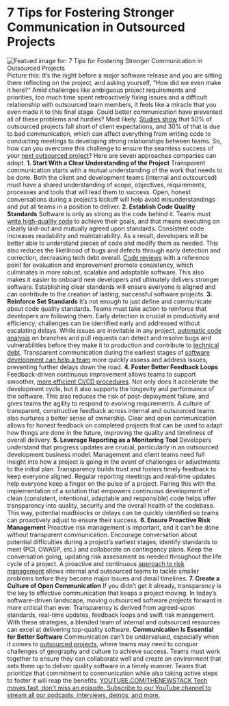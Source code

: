 # 7 Tips for Fostering Stronger Communication in Outsourced Projects
![Featued image for: 7 Tips for Fostering Stronger Communication in Outsourced Projects](https://cdn.thenewstack.io/media/2024/04/0dbde33e-planning-1024x576.jpg)
Picture this: It’s the night before a major software release and you are sitting there reflecting on the project, and asking yourself, “How did we even make it here?” Amid challenges like ambiguous project requirements and priorities, too much time spent retroactively fixing issues and a difficult relationship with outsourced team members, it feels like a miracle that you even made it to this final stage. Could better communication have prevented all of these problems and hurdles? Most likely.
[Studies show](https://www.statista.com/topics/1900/it-outsourcing/) that 50% of outsourced projects fall short of client expectations, and 30% of that is due to bad communication, which can affect everything from writing code to conducting meetings to developing strong relationships between teams. So, how can you overcome this challenge to ensure the seamless success of your [next outsourced project](https://thenewstack.io/preventing-scope-creep-guide-for-managing-outsourced-teams/)? Here are seven approaches companies can adopt.
**1. Start With a Clear Understanding of the Project**
Transparent communication starts with a mutual understanding of the work that needs to be done. Both the client and development teams (internal and outsourced) must have a shared understanding of scope, objectives, requirements, processes and tools that will lead them to success. Open, honest conversations during a project’s kickoff will help avoid misunderstandings and put all teams in a position to deliver.
**2. Establish Code Quality Standards**
Software is only as strong as the code behind it. Teams must
[write high-quality code](https://thenewstack.io/its-no-longer-about-how-you-write-code-but-how-you-operate-it/) to achieve their goals, and that means executing on clearly laid-out and mutually agreed upon standards. Consistent code increases readability and maintainability. As a result, developers will be better able to understand pieces of code and modify them as needed. This also reduces the likelihood of bugs and defects through early detection and correction, decreasing tech debt overall. [Code reviews](https://www.sonarsource.com/solutions/code-review/?utm_medium=referral&utm_source=newstack&utm_campaign=ss-automated-code-review24&utm_content=media-outsourced-projects-240416-&utm_term=&s_category=Organic&s_source=External%Referral&s_origin=newstack) with a reference point for evaluation and improvement promote consistency, which culminates in more robust, scalable and adaptable software. This also makes it easier to onboard new developers and ultimately delivers stronger software. Establishing clear standards will ensure everyone is aligned and can contribute to the creation of lasting, successful software projects.
**3. Reinforce Set Standards**
It’s not enough to just define and communicate about code quality standards. Teams must take action to reinforce that developers are following them. Early detection is crucial in productivity and efficiency; challenges can be identified early and addressed without escalating delays.
While issues are inevitable in any project,
[automatic code analysis](https://www.sonarsource.com/resources/solution-briefs/sonarqube/?utm_medium=referral&utm_source=newstack&utm_campaign=sq-solution-brief24&utm_content=media-outsourced-projects-240416-&utm_term=&s_category=Organic&s_source=External%Referral&s_origin=newstack) on branches and pull requests can detect and resolve bugs and vulnerabilities before they make it to production and contribute to [technical debt](https://www.sonarsource.com/solutions/reduce-technical-debt/?utm_medium=referral&utm_source=newstack&utm_campaign=ss-tech-debt&utm_content=media-outsourced-projects-240416-&utm_term=&s_category=Organic&s_source=External%Referral&s_origin=newstack). Transparent communication during the earliest stages of [software development can help a team](https://thenewstack.io/managing-software-development-team-dynamics-from-within/) more quickly assess and address issues, preventing further delays down the road.
**4. Foster Better Feedback Loops**
Feedback-driven continuous improvement allows teams to support smoother,
[more efficient CI/CD procedures](https://thenewstack.io/ci-cd/). Not only does it accelerate the development cycle, but it also supports the longevity and performance of the software. This also reduces the risk of post-deployment failure, and gives teams the agility to respond to evolving requirements.
A culture of transparent, constructive feedback across internal and outsourced teams also nurtures a better sense of ownership. Clear and open communication allows for honest feedback on completed projects that can be used to adapt how things are done in the future, improving the quality and timeliness of overall delivery.
**5. Leverage Reporting as a Monitoring Tool**
Developers understand that progress updates are crucial, particularly in an outsourced development business model. Management and client teams need full insight into how a project is going in the event of challenges or adjustments to the initial plan. Transparency builds trust and fosters timely feedback to keep everyone aligned.
Regular reporting meetings and real-time updates help everyone keep a finger on the pulse of a project. Pairing this with the implementation of a solution that empowers continuous development of clean (consistent, intentional, adaptable and responsible) code helps offer transparency into quality, security and the overall health of the codebase. This way, potential roadblocks or delays can be quickly identified so teams can proactively adjust to ensure their success.
**6. Ensure Proactive Risk Management**
Proactive risk management is important, and it can’t be done without transparent communication. Encourage conversation about potential difficulties during a project’s earliest stages, identify standards to meet (PCI, OWASP, etc.) and collaborate on contingency plans. Keep the conversation going, updating risk assessment as needed throughout the life cycle of a project. A proactive and continuous
[approach to risk management](https://thenewstack.io/managing-cloud-security-risk-posture-through-a-full-stack-approach/) allows internal and outsourced teams to tackle smaller problems before they become major issues and derail timelines.
**7. Create a Culture of Open Communication**
If you didn’t get it already, transparency is the key to effective communication that keeps a project moving. In today’s software-driven landscape, moving outsourced software projects forward is more critical than ever. Transparency is derived from agreed-upon standards, real-time updates, feedback loops and swift risk management. With these strategies, a blended team of internal and outsourced resources can excel at delivering top-quality software.
**Communication Is Essential for Better Software**
Communication can’t be undervalued, especially when it comes to
[outsourced projects](https://www.sonarsource.com/solutions/reduce-outsourcing-software-development-risk/?utm_medium=referral&utm_source=newstack&utm_campaign=ss-outsourcing-software24&utm_content=media-outsourced-projects-240416-&utm_term=&s_category=Organic&s_source=External%Referral&s_origin=newstack), where teams may need to conquer challenges of geography and culture to achieve success. Teams must work together to ensure they can collaborate well and create an environment that sets them up to deliver quality software in a timely manner. Teams that prioritize that commitment to communication while also taking active steps to foster it will reap the benefits. [
YOUTUBE.COM/THENEWSTACK
Tech moves fast, don't miss an episode. Subscribe to our YouTube
channel to stream all our podcasts, interviews, demos, and more.
](https://youtube.com/thenewstack?sub_confirmation=1)